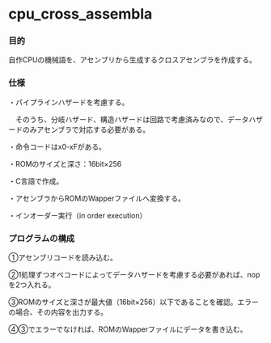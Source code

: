 # cpu_cross_assembla

### 目的
自作CPUの機械語を、アセンブリから生成するクロスアセンブラを作成する。

### 仕様
・パイプラインハザードを考慮する。

　そのうち、分岐ハザード、構造ハザードは回路で考慮済みなので、データハザードのみアセンブラで対応する必要がある。
 
・命令コードはx0-xFがある。

・ROMのサイズと深さ：16bit×256

・C言語で作成。

・アセンブラからROMのWapperファイルへ変換する。

・インオーダー実行（in order execution）

### プログラムの構成
①アセンブリコードを読み込む。

②1処理ずつオペコードによってデータハザードを考慮する必要があれば、nopを2つ入れる。

③ROMのサイズと深さが最大値（16bit×256）以下であることを確認。エラーの場合、その内容を出力する。

④③でエラーでなければ、ROMのWapperファイルにデータを書き込む。
